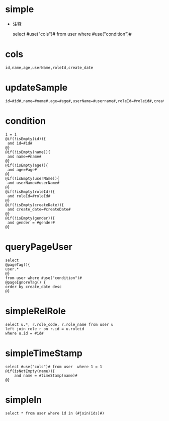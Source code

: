 simple
===
* 注释

	select #use("cols")# from user  where  #use("condition")#

cols
===
	id,name,age,userName,roleId,create_date

updateSample
===
	
	id=#id#,name=#name#,age=#age#,userName=#username#,roleId=#roleid#,create_date=#createDate#

condition
===

	1 = 1  
	@if(!isEmpty(id)){
	 and id=#id#
	@}
	@if(!isEmpty(name)){
	 and name=#name#
	@}
	@if(!isEmpty(age)){
	 and age=#age#
	@}
	@if(!isEmpty(userName)){
	 and userName=#userName#
	@}
	@if(!isEmpty(roleId)){
	 and roleId=#roleId#
	@}
	@if(!isEmpty(createDate)){
	 and create_date=#createDate#
	@}
	@if(!isEmpty(gender)){
	 and gender = #gender#
	@}
	
queryPageUser
===
	select
	@pageTag(){
	user.*
	@}
	from user where #use("condition")#
	@pageIgnoreTag() {
	order by create_date desc
	@}
	
simpleRelRole
===
	select u.*, r.role_code, r.role_name from user u 
	left join role r on r.id = u.roleid
	where u.id = #id#

simpleTimeStamp
===
	select #use("cols")# from user  where 1 = 1
	@if(isNotEmpty(name)){
		and name = #timeStamp(name)#
	@}
	
simpleIn
===
	select * from user where id in (#join(ids)#)
	